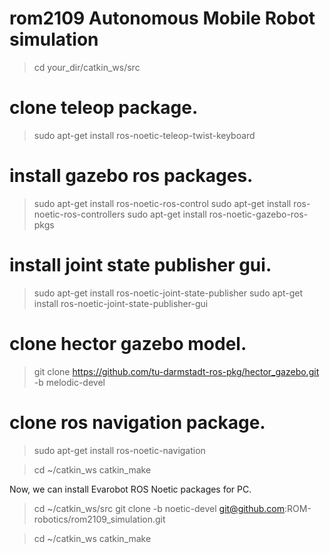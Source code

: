 # rom2109 Autonomous Mobile Robot simulation

> cd your_dir/catkin_ws/src

# clone teleop package.
> sudo apt-get install ros-noetic-teleop-twist-keyboard

# install gazebo ros packages.
> sudo apt-get install ros-noetic-ros-control
> sudo apt-get install ros-noetic-ros-controllers
> sudo apt-get install ros-noetic-gazebo-ros-pkgs

# install joint state publisher gui.
> sudo apt-get install ros-noetic-joint-state-publisher
> sudo apt-get install ros-noetic-joint-state-publisher-gui

# clone hector gazebo model.
> git clone https://github.com/tu-darmstadt-ros-pkg/hector_gazebo.git -b melodic-devel

# clone ros navigation package.
> sudo apt-get install ros-noetic-navigation

> cd ~/catkin_ws
> catkin_make

Now, we can install Evarobot ROS Noetic packages for PC.

> cd ~/catkin_ws/src
> git clone -b noetic-devel git@github.com:ROM-robotics/rom2109_simulation.git

> cd ~/catkin_ws
> catkin_make